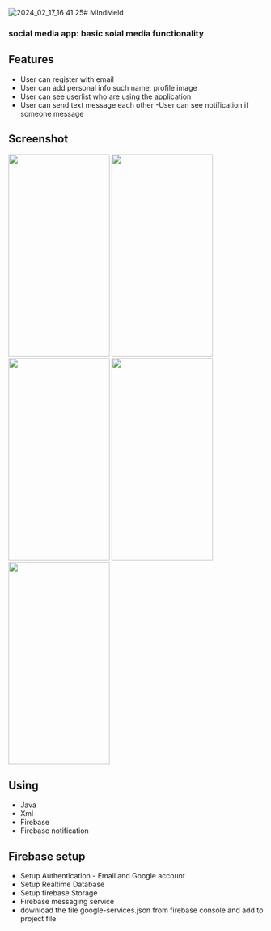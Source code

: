 ![2024_02_17_16 41 25](https://github.com/mikyascodes/mindmeld-android-app/assets/103492500/1b891329-0f78-4f64-a763-ba1d5415aff3)# MIndMeld
### social media app: basic soial media functionality
## Features
- User can register with email
- User can add personal info such name, profile image
- User can see userlist who are using the application
- User can send text message each other
-User can see notification if someone message
## Screenshot
<img src="https://github.com/mikyascodes/mindmeld-android-app/assets/103492500/be9838d2-ef02-4685-817e-a56bdf730743" width=200 height=400/>
<img src="https://github.com/mikyascodes/mindmeld-android-app/assets/103492500/c179361e-e48a-4a17-84c3-63de423581db" width=200 height=400/>
<img src="https://github.com/mikyascodes/mindmeld-android-app/assets/103492500/53de63c2-83ae-4ede-83b4-1a0a8d8c9af4" width=200 height=400/>
<img src="https://github.com/mikyascodes/mindmeld-android-app/assets/103492500/2816ca60-6517-45dc-9f57-ee206b01f9f6" width=200 height=400/>
<img src="https://github.com/mikyascodes/mindmeld-android-app/assets/103492500/7d5589ae-4f1a-4fa9-a541-dd16791ebff9"width=200 height=400/>

## Using
- Java
- Xml
- Firebase
- Firebase notification
## Firebase setup
- Setup Authentication - Email and Google account
- Setup Realtime Database
- Setup firebase Storage
- Firebase messaging service
- download the file google-services.json from firebase console and add to project file

